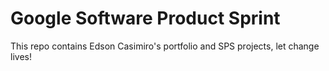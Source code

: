 # Google Software Product Sprint

This repo contains Edson Casimiro's portfolio and SPS projects, let change lives!

